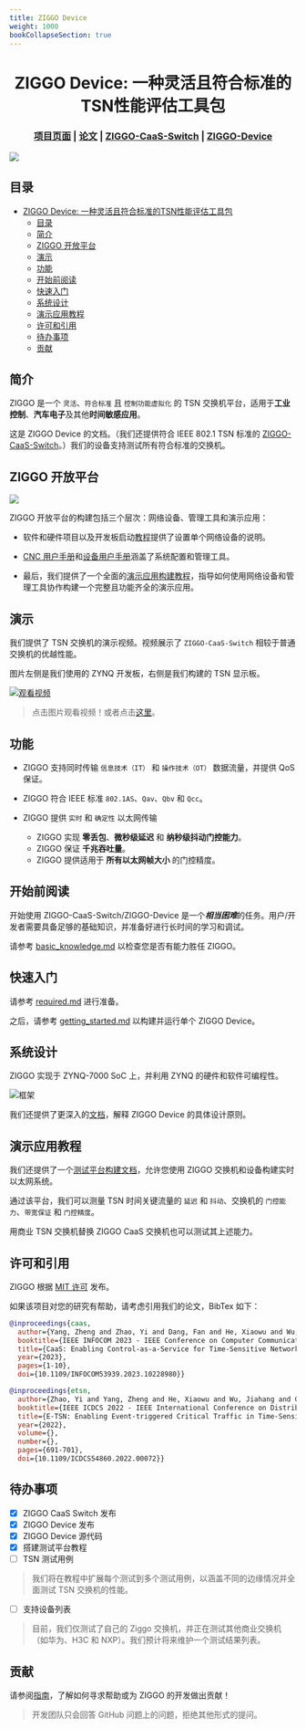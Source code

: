 ```yaml
---
title: ZIGGO Device
weight: 1000
bookCollapseSection: true
---
```

<div align="center">

# ZIGGO Device: 一种灵活且符合标准的TSN性能评估工具包

</div>

<h3 align="center">
    <a href="http://tns.thss.tsinghua.edu.cn/ziggo/">项目页面</a> |
    <a href="https://ieeexplore.ieee.org/document/10228980">论文</a> |
    <a href="https://github.com/Mobisense/Ziggo-CaaS-Switch">ZIGGO-CaaS-Switch</a> |
    <a href="https://github.com/MobiSense/Ziggo-Device">ZIGGO-Device</a> 
</h3>

![](figs/banner.jpg)

## 目录

- [ZIGGO Device: 一种灵活且符合标准的TSN性能评估工具包](#ziggo-device-一种灵活且符合标准的tsn性能评估工具包)
  - [目录](#目录)
  - [简介](#简介)
  - [ZIGGO 开放平台](#ziggo-开放平台)
  - [演示](#演示)
  - [功能](#功能)
  - [开始前阅读](#开始前阅读)
  - [快速入门](#快速入门)
  - [系统设计](#系统设计)
  - [演示应用教程](#演示应用教程)
  - [许可和引用](#许可和引用)
  - [待办事项](#待办事项)
  - [贡献](#贡献)

## 简介

ZIGGO 是一个 `灵活`、`符合标准` 且 `控制功能虚拟化` 的 TSN 交换机平台，适用于**工业控制**、**汽车电子**及其他**时间敏感应用**。

这是 ZIGGO Device 的文档。（我们还提供符合 IEEE 802.1 TSN 标准的 [ZIGGO-CaaS-Switch](https://github.com/Mobisense/Ziggo-CaaS-Switch)。）我们的设备支持测试所有符合标准的交换机。

## ZIGGO 开放平台

![](./demo-app.png)

ZIGGO 开放平台的构建包括三个层次：网络设备、管理工具和演示应用：

- 软件和硬件项目以及开发板启动[教程](/ziggo_book/zh/docs/device/getting-started/)提供了设置单个网络设备的说明。

- [CNC 用户手册](/ziggo_book/zh/docs/device/cnc_manual/)和[设备用户手册](/ziggo_book/zh/docs/device/ziggo_device_manual/)涵盖了系统配置和管理工具。

- 最后，我们提供了一个全面的[演示应用构建教程](/ziggo_book/zh/docs/device/testbed/)，指导如何使用网络设备和管理工具协作构建一个完整且功能齐全的演示应用。

## 演示

我们提供了 TSN 交换机的演示视频。视频展示了 `ZIGGO-CaaS-Switch` 相较于普通交换机的优越性能。

图片左侧是我们使用的 ZYNQ 开发板，右侧是我们构建的 TSN 显示板。

[![观看视频](figs/testbed.jpg)](https://cloud.tsinghua.edu.cn/f/b307da6840d84e5f9ff1/)

> 点击图片观看视频！或者点击[这里](https://cloud.tsinghua.edu.cn/f/b307da6840d84e5f9ff1/)。

## 功能

* ZIGGO 支持同时传输 `信息技术（IT）` 和 `操作技术（OT）` 数据流量，并提供 QoS 保证。

* ZIGGO 符合 IEEE 标准 `802.1AS`、`Qav`、`Qbv` 和 `Qcc`。

* ZIGGO 提供 `实时` 和 `确定性` 以太网传输
  
  * ZIGGO 实现 **零丢包**、**微秒级延迟** 和 **纳秒级抖动门控能力**。
  * ZIGGO 保证 **千兆吞吐量**。
  * ZIGGO 提供适用于 **所有以太网帧大小** 的门控精度。

## 开始前阅读

开始使用 ZIGGO-CaaS-Switch/ZIGGO-Device 是一个***相当困难***的任务。用户/开发者需要具备足够的基础知识，并准备好进行长时间的学习和调试。

请参考 [basic_knowledge.md](/ziggo_book/zh/docs/device/basic_knowledge/) 以检查您是否有能力胜任 ZIGGO。

## 快速入门

请参考 [required.md](/ziggo_book/zh/docs/device/require/) 进行准备。

之后，请参考 [getting_started.md](/ziggo_book/zh/docs/device/getting-started/) 以构建并运行单个 ZIGGO Device。

## 系统设计

ZIGGO 实现于 ZYNQ-7000 SoC 上，并利用 ZYNQ 的硬件和软件可编程性。

![框架](figs/framework.jpg)

我们还提供了更深入的[文档](/ziggo_book/zh/docs/device/system-design/)，解释 ZIGGO Device 的具体设计原则。

## 演示应用教程

我们还提供了一个[测试平台构建文档](/ziggo_book/zh/docs/device/testbed/)，允许您使用 ZIGGO 交换机和设备构建实时以太网系统。

通过该平台，我们可以测量 TSN 时间关键流量的 `延迟` 和 `抖动`、交换机的 `门控能力`、`带宽保证` 和 `门控精度`。

用商业 TSN 交换机替换 ZIGGO CaaS 交换机也可以测试其上述能力。

## 许可和引用

ZIGGO 根据 [MIT 许可](https://github.com/MobiSense/Ziggo-Device/blob/main/LICENSE.txt) 发布。

如果该项目对您的研究有帮助，请考虑引用我们的论文，BibTex 如下：

```bibtex
@inproceedings{caas,
  author={Yang, Zheng and Zhao, Yi and Dang, Fan and He, Xiaowu and Wu, Jiahang and Cao, Hao and Wang, Zeyu and Liu, Yunhao},
  booktitle={IEEE INFOCOM 2023 - IEEE Conference on Computer Communications}, 
  title={CaaS: Enabling Control-as-a-Service for Time-Sensitive Networking}, 
  year={2023},
  pages={1-10},
  doi={10.1109/INFOCOM53939.2023.10228980}}
```

```bibtex
@inproceedings{etsn,
  author={Zhao, Yi and Yang, Zheng and He, Xiaowu and Wu, Jiahang and Cao, Hao and Dong, Liang and Dang, Fan and Liu, Yunhao},
  booktitle={IEEE ICDCS 2022 - IEEE International Conference on Distributed Computing Systems}, 
  title={E-TSN: Enabling Event-triggered Critical Traffic in Time-Sensitive Networking for Industrial Applications}, 
  year={2022},
  volume={},
  number={},
  pages={691-701},
  doi={10.1109/ICDCS54860.2022.00072}}
```

## 待办事项

- [x] ZIGGO CaaS Switch 发布
- [x] ZIGGO Device 发布
- [x] ZIGGO Device 源代码
- [x] 搭建测试平台教程
- [ ] TSN 测试用例

> 我们将在教程中扩展每个测试到多个测试用例，以涵盖不同的边缘情况并全面测试 TSN 交换机的性能。

- [ ] 支持设备列表

> 目前，我们仅测试了自己的 Ziggo 交换机，并正在测试其他商业交换机（如华为、H3C 和 NXP）。我们预计将来维护一个测试结果列表。

## 贡献

请参阅[指南](/ziggo_book/zh/docs/device/contributing/)，了解如何寻求帮助或为 ZIGGO 的开发做出贡献！

> 开发团队只会回答 GitHub 问题上的问题，拒绝其他形式的提问。